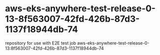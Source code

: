# aws-eks-anywhere-test-release-0-13-8f563007-42fd-426b-87d3-1137f18944db-74
repository for use with E2E test job aws-eks-anywhere-test-release-0-13:8f563007-42fd-426b-87d3-1137f18944db-74
